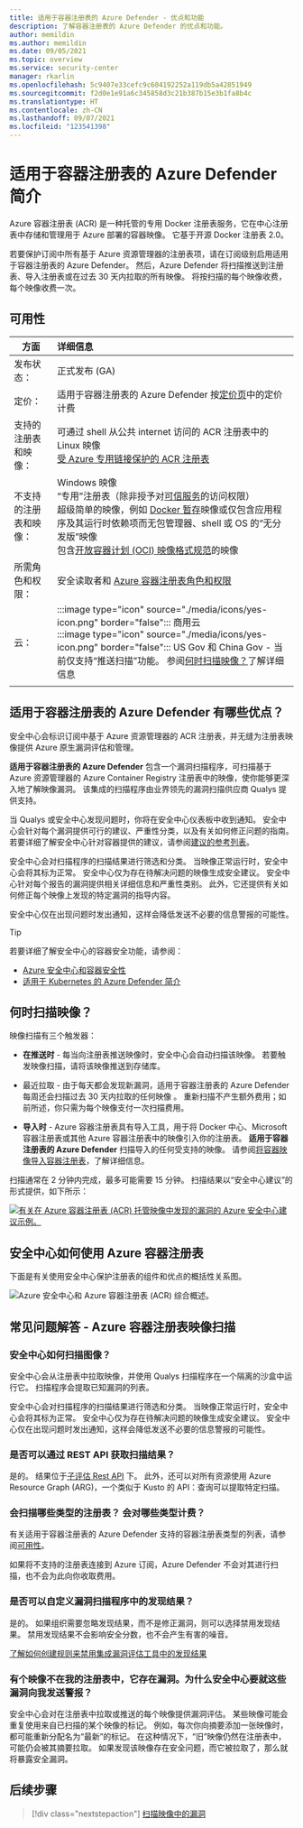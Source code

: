 ```yaml
---
title: 适用于容器注册表的 Azure Defender - 优点和功能
description: 了解容器注册表的 Azure Defender 的优点和功能。
author: memildin
ms.author: memildin
ms.date: 09/05/2021
ms.topic: overview
ms.service: security-center
manager: rkarlin
ms.openlocfilehash: 5c9407e33cefc9c604192252a119db5a42851949
ms.sourcegitcommit: f2d0e1e91a6c345858d3c21b387b15e3b1fa8b4c
ms.translationtype: HT
ms.contentlocale: zh-CN
ms.lasthandoff: 09/07/2021
ms.locfileid: "123541398"
---
```

# <a name="introduction-to-azure-defender-for-container-registries"></a>适用于容器注册表的 Azure Defender 简介

Azure 容器注册表 (ACR) 是一种托管的专用 Docker 注册表服务，它在中心注册表中存储和管理用于 Azure 部署的容器映像。 它基于开源 Docker 注册表 2.0。

若要保护订阅中所有基于 Azure 资源管理器的注册表项，请在订阅级别启用适用于容器注册表的 Azure Defender。 然后，Azure Defender 将扫描推送到注册表、导入注册表或在过去 30 天内拉取的所有映像。 将按扫描的每个映像收费，每个映像收费一次。

## <a name="availability"></a>可用性

|方面|详细信息|
|----|:----|
|发布状态：|正式发布 (GA)|
|定价：|适用于容器注册表的 Azure Defender 按[定价页](security-center-pricing.md)中的定价计费|
|支持的注册表和映像：|可通过 shell 从公共 internet 访问的 ACR 注册表中的 Linux 映像<br>[受 Azure 专用链接保护的 ACR 注册表](../container-registry/container-registry-private-link.md)|
|不支持的注册表和映像：|Windows 映像<br>“专用”注册表（除非授予对[可信服务](../container-registry/allow-access-trusted-services.md#trusted-services)的访问权限）<br>超级简单的映像，例如 [Docker 暂存](https://hub.docker.com/_/scratch/)映像或仅包含应用程序及其运行时依赖项而无包管理器、shell 或 OS 的“无分发版”映像<br>包含[开放容器计划 (OCI) 映像格式规范](https://github.com/opencontainers/image-spec/blob/master/spec.md)的映像|
|所需角色和权限：|安全读取者和 [Azure 容器注册表角色和权限](../container-registry/container-registry-roles.md)|
|云：|:::image type="icon" source="./media/icons/yes-icon.png" border="false"::: 商用云<br>:::image type="icon" source="./media/icons/yes-icon.png" border="false"::: US Gov 和 China Gov - 当前仅支持“推送扫描”功能。 参阅[何时扫描映像？](#when-are-images-scanned)了解详细信息|
|||

## <a name="what-are-the-benefits-of-azure-defender-for-container-registries"></a>适用于容器注册表的 Azure Defender 有哪些优点？

安全中心会标识订阅中基于 Azure 资源管理器的 ACR 注册表，并无缝为注册表映像提供 Azure 原生漏洞评估和管理。

**适用于容器注册表的 Azure Defender** 包含一个漏洞扫描程序，可扫描基于 Azure 资源管理器的 Azure Container Registry 注册表中的映像，使你能够更深入地了解映像漏洞。 该集成的扫描程序由业界领先的漏洞扫描供应商 Qualys 提供支持。

当 Qualys 或安全中心发现问题时，你将在安全中心仪表板中收到通知。 安全中心会针对每个漏洞提供可行的建议、严重性分类，以及有关如何修正问题的指南。 若要详细了解安全中心针对容器提供的建议，请参阅[建议的参考列表](recommendations-reference.md#recs-container)。

安全中心会对扫描程序的扫描结果进行筛选和分类。 当映像正常运行时，安全中心会将其标为正常。 安全中心仅为存在待解决问题的映像生成安全建议。 安全中心针对每个报告的漏洞提供相关详细信息和严重性类别。 此外，它还提供有关如何修正每个映像上发现的特定漏洞的指导内容。

安全中心仅在出现问题时发出通知，这样会降低发送不必要的信息警报的可能性。


> [!TIP]
> 若要详细了解安全中心的容器安全功能，请参阅：
>
> - [Azure 安全中心和容器安全性](container-security.md)
> - [适用于 Kubernetes 的 Azure Defender 简介](defender-for-kubernetes-introduction.md)

## <a name="when-are-images-scanned"></a>何时扫描映像？

映像扫描有三个触发器：

- **在推送时** - 每当向注册表推送映像时，安全中心会自动扫描该映像。 若要触发映像扫描，请将该映像推送到存储库。

- 最近拉取 - 由于每天都会发现新漏洞，适用于容器注册表的 Azure Defender 每周还会扫描过去 30 天内拉取的任何映像 。 重新扫描不产生额外费用；如前所述，你只需为每个映像支付一次扫描费用。

- **导入时** - Azure 容器注册表具有导入工具，用于将 Docker 中心、Microsoft 容器注册表或其他 Azure 容器注册表中的映像引入你的注册表。 **适用于容器注册表的 Azure Defender** 扫描导入的任何受支持的映像。 请参阅[将容器映像导入容器注册表](../container-registry/container-registry-import-images.md)，了解详细信息。
 
扫描通常在 2 分钟内完成，最多可能需要 15 分钟。 扫描结果以“安全中心建议”的形式提供，如下所示：

[![有关在 Azure 容器注册表 (ACR) 托管映像中发现的漏洞的 Azure 安全中心建议示例。](media/azure-container-registry-integration/container-security-acr-page.png)](media/azure-container-registry-integration/container-security-acr-page.png#lightbox)


## <a name="how-does-security-center-work-with-azure-container-registry"></a>安全中心如何使用 Azure 容器注册表

下面是有关使用安全中心保护注册表的组件和优点的概括性关系图。

![Azure 安全中心和 Azure 容器注册表 (ACR) 综合概述。](./media/azure-container-registry-integration/aks-acr-integration-detailed.png)




## <a name="faq---azure-container-registry-image-scanning"></a>常见问题解答 - Azure 容器注册表映像扫描

### <a name="how-does-security-center-scan-an-image"></a>安全中心如何扫描图像？
安全中心会从注册表中拉取映像，并使用 Qualys 扫描程序在一个隔离的沙盒中运行它。 扫描程序会提取已知漏洞的列表。

安全中心会对扫描程序的扫描结果进行筛选和分类。 当映像正常运行时，安全中心会将其标为正常。 安全中心仅为存在待解决问题的映像生成安全建议。 安全中心仅在出现问题时发出通知，这样会降低发送不必要的信息警报的可能性。

### <a name="can-i-get-the-scan-results-via-rest-api"></a>是否可以通过 REST API 获取扫描结果？
是的。 结果位于[子评估 Rest API](/rest/api/securitycenter/subassessments/list/) 下。 此外，还可以对所有资源使用 Azure Resource Graph (ARG)，一个类似于 Kusto 的 API：查询可以提取特定扫描。

### <a name="what-registry-types-are-scanned-what-types-are-billed"></a>会扫描哪些类型的注册表？ 会对哪些类型计费？
有关适用于容器注册表的 Azure Defender 支持的容器注册表类型的列表，请参阅[可用性](#availability)。

如果将不支持的注册表连接到 Azure 订阅，Azure Defender 不会对其进行扫描，也不会为此向你收取费用。

### <a name="can-i-customize-the-findings-from-the-vulnerability-scanner"></a>是否可以自定义漏洞扫描程序中的发现结果？
是的。 如果组织需要忽略发现结果，而不是修正漏洞，则可以选择禁用发现结果。 禁用发现结果不会影响安全分数，也不会产生有害的噪音。

[了解如何创建规则来禁用集成漏洞评估工具中的发现结果](defender-for-container-registries-usage.md#disable-specific-findings-preview)

### <a name="why-is-security-center-alerting-me-to-vulnerabilities-about-an-image-that-isnt-in-my-registry"></a>有个映像不在我的注册表中，它存在漏洞。为什么安全中心要就这些漏洞向我发送警报？
安全中心会对在注册表中拉取或推送的每个映像提供漏洞评估。 某些映像可能会重复使用来自已扫描的某个映像的标记。 例如，每次你向摘要添加一张映像时，都可能重新分配名为“最新”的标记。 在这种情况下，“旧”映像仍然在注册表中，可能仍会被其摘要拉取。 如果发现该映像存在安全问题，而它被拉取了，那么就将暴露安全漏洞。


## <a name="next-steps"></a>后续步骤

> [!div class="nextstepaction"]
> [扫描映像中的漏洞](defender-for-container-registries-usage.md)
